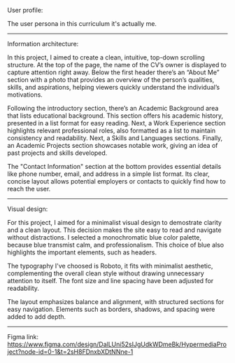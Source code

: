 User profile: 

The user persona in this curriculum it's actually me.  

---------------------------

Information architecture:


In this project, I aimed to create a clean, intuitive, top-down scrolling structure. At the top of the page, the name of the CV’s owner is displayed to capture attention right away. Below the first header there’s an “About Me” section with a photo that provides an overview of the person’s qualities, skills, and aspirations, helping viewers quickly understand the individual’s motivations.

Following the introductory section, there’s an Academic Background area that lists educational background. This section offers his academic history, presented in a list format for easy reading. Next, a Work Experience section highlights relevant professional roles, also formatted as a list to maintain consistency and readability. Next, a Skills and Languages sections. Finally, an Academic Projects section showcases notable work, giving an idea of past projects and skills developed.

The "Contact Information" section at the bottom provides essential details like phone number, email, and address in a simple list format. Its clear, concise layout allows potential employers or contacts to quickly find how to reach the user.

---------------------------

Visual design:


For this project, I aimed for a minimalist visual design to demostrate clarity and a clean layout.
This decision makes the site easy to read and navigate without distractions. I selected a monochromatic blue color palette, because blue transmist calm, and professionalism. This choice of blue also highlights the important elements, such as headers.

The typography I've choosed is Roboto, it fits with minimalist aesthetic, complementing the overall clean style without drawing unnecessary attention to itself. The font size and line spacing have been adjusted for readability.

The layout emphasizes balance and alignment, with structured sections for easy navigation. Elements such as borders, shadows, and spacing were added to add depth.

---------------------------

Figma link: https://www.figma.com/design/DalLUni52sIJgUdkWDmeBk/HypermediaProject?node-id=0-1&t=2sH8FDnxbXDtNNne-1
